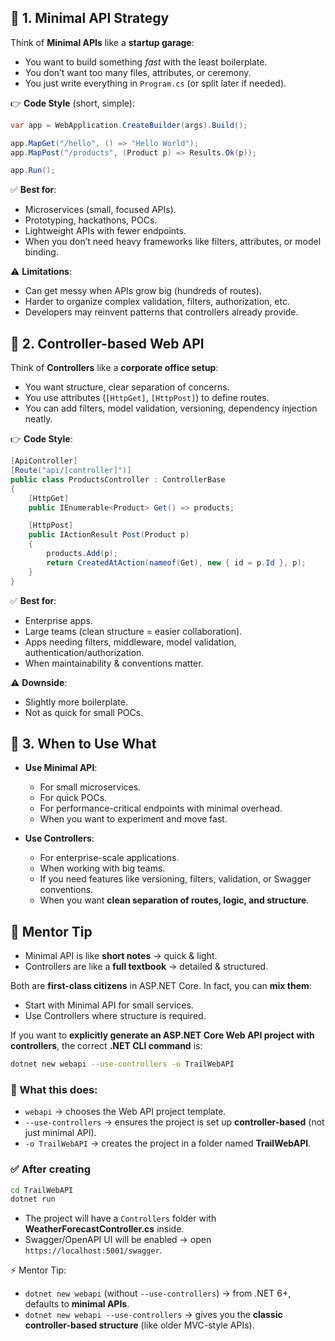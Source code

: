 
## 🌱 1. Minimal API Strategy

Think of **Minimal APIs** like a **startup garage**:

* You want to build something *fast* with the least boilerplate.
* You don’t want too many files, attributes, or ceremony.
* You just write everything in `Program.cs` (or split later if needed).

👉 **Code Style** (short, simple):

```csharp
var app = WebApplication.CreateBuilder(args).Build();

app.MapGet("/hello", () => "Hello World");
app.MapPost("/products", (Product p) => Results.Ok(p));

app.Run();
```

✅ **Best for**:

* Microservices (small, focused APIs).
* Prototyping, hackathons, POCs.
* Lightweight APIs with fewer endpoints.
* When you don’t need heavy frameworks like filters, attributes, or model binding.

⚠️ **Limitations**:

* Can get messy when APIs grow big (hundreds of routes).
* Harder to organize complex validation, filters, authorization, etc.
* Developers may reinvent patterns that controllers already provide.

 

## 🏢 2. Controller-based Web API

Think of **Controllers** like a **corporate office setup**:

* You want structure, clear separation of concerns.
* You use attributes (`[HttpGet]`, `[HttpPost]`) to define routes.
* You can add filters, model validation, versioning, dependency injection neatly.

👉 **Code Style**:

```csharp
[ApiController]
[Route("api/[controller]")]
public class ProductsController : ControllerBase
{
    [HttpGet]
    public IEnumerable<Product> Get() => products;

    [HttpPost]
    public IActionResult Post(Product p)
    {
        products.Add(p);
        return CreatedAtAction(nameof(Get), new { id = p.Id }, p);
    }
}
```

✅ **Best for**:

* Enterprise apps.
* Large teams (clean structure = easier collaboration).
* Apps needing filters, middleware, model validation, authentication/authorization.
* When maintainability & conventions matter.

⚠️ **Downside**:

* Slightly more boilerplate.
* Not as quick for small POCs.

 

## 🎯 3. When to Use What

* **Use Minimal API**:

  * For small microservices.
  * For quick POCs.
  * For performance-critical endpoints with minimal overhead.
  * When you want to experiment and move fast.

* **Use Controllers**:

  * For enterprise-scale applications.
  * When working with big teams.
  * If you need features like versioning, filters, validation, or Swagger conventions.
  * When you want **clean separation of routes, logic, and structure**.

 

## 🧠 Mentor Tip

* Minimal API is like **short notes** → quick & light.
* Controllers are like a **full textbook** → detailed & structured.

Both are **first-class citizens** in ASP.NET Core. In fact, you can **mix them**:

* Start with Minimal API for small services.
* Use Controllers where structure is required.

 
If you want to **explicitly generate an ASP.NET Core Web API project with controllers**, the correct **.NET CLI command** is:

```bash
dotnet new webapi --use-controllers -o TrailWebAPI
```


### 🔎 What this does:

* `webapi` → chooses the Web API project template.
* `--use-controllers` → ensures the project is set up **controller-based** (not just minimal API).
* `-o TrailWebAPI` → creates the project in a folder named **TrailWebAPI**.


### ✅ After creating

```bash
cd TrailWebAPI
dotnet run
```

* The project will have a `Controllers` folder with **WeatherForecastController.cs** inside.
* Swagger/OpenAPI UI will be enabled → open `https://localhost:5001/swagger`.

 

⚡ Mentor Tip:

* `dotnet new webapi` (without `--use-controllers`) → from .NET 6+, defaults to **minimal APIs**.
* `dotnet new webapi --use-controllers` → gives you the **classic controller-based structure** (like older MVC-style APIs).

 